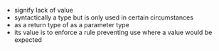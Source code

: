 - signify lack of value
- syntactically a type but is only used in certain circumstances
- as a return type of as a parameter type
- its value is to enforce a rule preventing use where a value would be expected